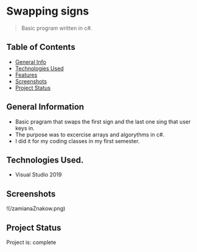 #  Swapping signs
> Basic program written in c#.

## Table of Contents
* [General Info](#general-information)
* [Technologies Used](#technologies-used)
* [Features](#features)
* [Screenshots](#screenshots)
* [Project Status](#project-status)

## General Information
- Basic pragram that swaps the first sign and the last one sing that user keys in. 
- The purpose was to excercise arrays and algorythms in c#.
- I did it for my coding classes in my first semester.

## Technologies Used.
- Visual Studio 2019

## Screenshots
!(/zamianaZnakow.png)

## Project Status
Project is: complete

